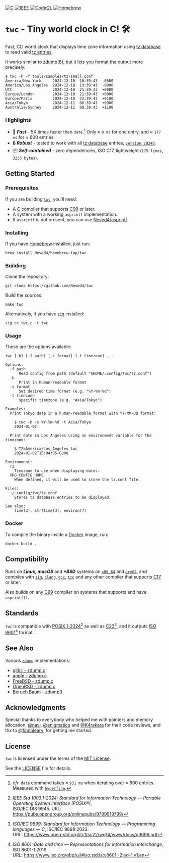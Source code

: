 [![C](https://img.shields.io/badge/ISO_C17-A8B9CC?logo=c&logoColor=fff)][C17]
[![IEEE](https://img.shields.io/badge/POSIX.1&#8209;2024-00629B?logo=ieee&logoColor=fff)][POSIX.1-2024]
[![CodeQL](https://github.com/github/docs/actions/workflows/codeql.yml/badge.svg)](https://github.com/Neved4/twc/actions/workflows/codeql.yml)
[![Homebrew](https://img.shields.io/badge/Homebrew-tap-2AAB47?logo=homebrew&logoColor=959DA5&labelColor=2B3137)](https://github.com/Neved4/homebrew-tap/blob/main/Formula/gotwc.rb)

# `twc` - Tiny world clock in C! 🛠️

Fast, CLI world clock that displays time zone information using
[tz database] to read valid [tz entries].

It works similar to [zdump(8)], but it lets you format the output more precisely:

```console
$ twc -h -f tools/samples/tz-small.conf
America/New York     2024-12-10  16:39:43  -0500
America/Los Angeles  2024-12-10  13:39:43  -0800
UTC                  2024-12-10  21:39:43  +0000
Europe/London        2024-12-10  21:39:43  +0000
Europe/Paris         2024-12-10  22:39:43  +0100
Asia/Tokyo           2024-12-11  06:39:43  +0900
Australia/Sydney     2024-12-11  08:39:43  +1100
```

### Highlights

- 🚀 _**Fast**_ - 5X times faster than `date`.[^1] Only ≈ `8 ms` for one
  entry, and ≈ `177 ms` for ≈ 600 entries.
- 🔒 _**Robust**_ - tested to work with all [tz database] entries,
  [`version 2024b`].
- 📦 _**Self-contained**_ - zero dependencies, ISO C17,
  lightweight (`175 lines`, `3235 bytes`).

## Getting Started

### Prerequisites

If you are building [`twc`], you'll need:

- A [C] compiler that supports [C99] or later.
- A system with a working `asprintf` implementation.
- If `asprintf` is not present, you can use [Neved4/asprintf].

### Installing

If you have [Homebrew] installed, just run:
```shell
brew install Neved4/homebrew-tap/twc
```

### Building

Clone the repository:

```shell
git clone https://github.com/Neved4/twc
```

Build the sources:

```shell
make twc
```

Alternatively, if you have [`zig`] installed:
```shell
zig cc twc.c -t twc
```

### Usage

These are the options available:

```text
twc [-h] [-f path] [-s format] [-t timezone] ...

Options:
  -f path
      Read config from path (default "$HOME/.config/twc/tz.conf")
  -h
      Print in human-readable format
  -s format
      Set desired time format (e.g. "%Y-%m-%d")
  -t timezone
      specific timezone (e.g. "Asia/Tokyo")

Examples:
  Print Tokyo date in a human-readable format with YY-MM-DD format:

    $ twc -h -s %Y-%m-%d -t Asia/Tokyo
    2024-01-02
  
  Print date in Los Angeles using an environment variable for the timezone:
  
    $ TZ=America/Los_Angeles twc
    2024-01-02T15:04:05-0800

Environment:
  TZ
    Timezone to use when displaying dates.
  XDG_CONFIG_HOME
    When defined, it will be used to store the tz.conf file.

Files:
  ~/.config/twc/tz.conf
    Stores tz database entries to be displayed.

See also:
    time(3), strftime(3), environ(7)
```

### Docker

To compile the binary inside a [Docker] image, run:
```shell
docker build .
```

## Compatibility

Runs on _**Linux**_, _**macOS**_ and _**\*BSD**_ systems on [`x86_64`] and
[`arm64`], and compiles with [`zig`], [`clang`], [`gcc`], [`tcc`] and any other
compiler that supports [C17] or later.

Also builds on any [C99] compiler on systems that supports and have
`asprintf()`.

## Standards

`twc` is compatible with [POSIX.1-2024][][^2] as well as [C23][][^3], and
it outputs [ISO 8601][][^4] format.

## See Also

Various [`zdump`][zdump(8)] implementations:

- [glibc - zdump.c](https://github.com/apple-oss-distributions/system_cmds/blob/56f28fa802f4c21f687637fac27793932eedfbb3/zdump/zdump.c)  
- [apple - zdump.c](https://github.com/apple-oss-distributions/ICU/blob/94e6377723b098e967e7841c9be6550e27e6872b/icu/icu4c/source/tools/tzcode/zdump.c#L94)  
- [FreeBSD - zdump.c](https://github.com/freebsd/freebsd-src/blob/main/contrib/tzcode/zdump.c)  
- [OpenBSD - zdump.c](https://github.com/openbsd/src/blob/master/usr.sbin/zdump/zdump.c)  
- [Boruch Baum - zdump3](https://github.com/Boruch-Baum/zdump-3-/blob/master/zdump3.c)

## Acknowledgments

Special thanks to everybody who helped me with pointers and memory allocation,
[@navi](https://git.vlhl.dev/navi), [@enigmatico](https://gitlab.com/enigmatico)
and [@K4rakara](https://github.com/K4rakara/) for their code reviews, and thx to
[@finnoleary](https://github.com/finnoleary), for getting me started.

## License

`twc` is licensed under the terms of the [MIT License].

See the [LICENSE](LICENSE) file for details.

[Neved4/asprintf]: https://github.com/Neved4/asprintf
[`twc`]: https://github.com/Neved4/twc
[`hyperfine`]: https://github.com/sharkdp/hyperfine
[`arm64`]: https://en.wikipedia.org/wiki/AArch64
[`x86_64`]: https://en.wikipedia.org/wiki/X86-64
[`clang`]: https://clang.llvm.org/
[`gcc`]: https://gcc.gnu.org/
[`tcc`]: https://bellard.org/tcc/
[`zig`]: https://ziglang.org/
[MIT License]: https://opensource.org/license/mit/
[C]: https://en.wikipedia.org/wiki/C_(programming_language)
[C99]: https://www.open-std.org/jtc1/sc22/wg14/www/docs/n1256.pdf
[C17]: https://www.open-std.org/jtc1/sc22/wg14/www/docs/n2310.pdf
[C23]: https://www.open-std.org/jtc1/sc22/wg14/www/docs/n3220.pdf
[POSIX.1-2024]: https://pubs.opengroup.org/onlinepubs/9799919799/
[ISO 8601]: https://www.iso.org/obp/ui/#iso:std:iso:8601:-2:ed-1:v1:en
[tz database]: https://en.wikipedia.org/wiki/Tz_database
[tz entries]: https://en.wikipedia.org/wiki/List_of_tz_database_time_zones
[`version 2024b`]: https://www.iana.org/time-zones
[Docker]: https://www.docker.com/
[Homebrew]: https://brew.sh/
[zdump(8)]: https://man.freebsd.org/cgi/man.cgi?query=zdump&apropos=0&sektion=0&manpath=FreeBSD+7.0-RELEASE&format=html

[^1]: _cfr._ `date` command takes ≈ `931 ms` when iterating over ≈ 600
    entries. Measured with [`hyperfine`].
[^2]: _IEEE Std 1003.1-2024: Standard for Information Technology
    — Portable Operating System Interface (POSIX®)_, \
    ISO/IEC DIS 9945. URL: https://pubs.opengroup.org/onlinepubs/9799919799/
[^3]: _ISO/IEC 9899: Standard for Information Technology
    — Programming languages — C_, ISO/IEC 9899:2023. \
    URL: https://www.open-std.org/jtc1/sc22/wg14/www/docs/n3096.pdf
[^4]: _ISO 8601: Date and time — Representations for information interchange_, ISO 8601-1:2019. \
    URL: https://www.iso.org/obp/ui/#iso:std:iso:8601:-2:ed-1:v1:en
